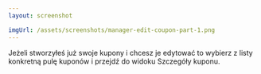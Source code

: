 ```yaml
---
layout: screenshot

imgUrl: /assets/screenshots/manager-edit-coupon-part-1.png
---
```

Jeżeli stworzyłeś już swoje kupony i chcesz je edytować to wybierz z listy konkretną pulę kuponów i przejdź do widoku Szczegóły kuponu.
